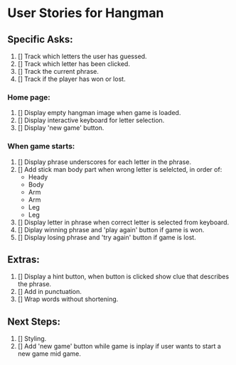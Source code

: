 # User Stories for Hangman

## Specific Asks:

1. [] Track which letters the user has guessed.
2. [] Track which letter has been clicked.
3. [] Track the current phrase.
4. [] Track if the player has won or lost.

### Home page:

1. [] Display empty hangman image when game is loaded.
2. [] Display interactive keyboard for letter selection.
3. [] Display 'new game' button.

### When game starts:

1. [] Display phrase underscores for each letter in the phrase.
2. [] Add stick man body part when wrong letter is selelcted, in order of:
   - Heady
   - Body
   - Arm
   - Arm
   - Leg
   - Leg
3. [] Display letter in phrase when correct letter is selected from keyboard.
4. [] Diplay winning phrase and 'play again' button if game is won.
5. [] Display losing phrase and 'try again' button if game is lost.

## Extras:

1. [] Display a hint button, when button is clicked show clue that describes the phrase.
2. [] Add in punctuation.
3. [] Wrap words without shortening.

## Next Steps:

1. [] Styling.
2. [] Add 'new game' button while game is inplay if user wants to start a new game mid game.
